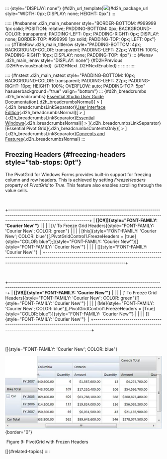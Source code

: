 ::: {style="DISPLAY: none"}
[](ms-xhelp:///?Id=d2h_url_template){#d2h_url_template}![](!package_url!){#d2h_package_url style="WIDTH: 0px; DISPLAY: none; HEIGHT: 0px"}
:::

::::: {#nsbanner .d2h_main_nsbanner style="BORDER-BOTTOM: #999999 1px solid; POSITION: relative; PADDING-BOTTOM: 0px; BACKGROUND-COLOR: transparent; PADDING-LEFT: 0px; PADDING-RIGHT: 0px; DISPLAY: none; BORDER-TOP: #999999 1px solid; PADDING-TOP: 0px; LEFT: 0px"}
:::: {#TitleRow .d2h_main_titlerow style="PADDING-BOTTOM: 4px; BACKGROUND-COLOR: transparent; PADDING-LEFT: 22px; WIDTH: 100%; PADDING-RIGHT: 10px; DISPLAY: none; PADDING-TOP: 4px"}
::: {#ienav .d2h_main_ienav style="DISPLAY: none"}
[](ms-xhelp:///?Id=fe252a52-66a8-41b6-8b37-ef28c8bd60f8){#D2HPrevious .D2HPreviousEnabled}  [](ms-xhelp:///?Id=250954be-1bce-4d28-9102-de4e549709e6){#D2HNext .D2HNextEnabled}
:::
::::
:::::

:::: {#nstext .d2h_main_nstext style="PADDING-BOTTOM: 10px; BACKGROUND-COLOR: transparent; PADDING-LEFT: 22px; PADDING-RIGHT: 10px; HEIGHT: 100%; OVERFLOW: auto; PADDING-TOP: 5px" hasuserbackground="true" valign="bottom"}
::: {#d2h_breadcrumbs .d2h_breadcrumbs}
[Essential Studio User Guide Documentation](ms-xhelp:///?Id=12457748-09e3-4d74-a240-8e049cedf030){.d2h_breadcrumbsNormal}[ \> ]{.d2h_breadcrumbsLinkSeparator}[User Interface Edition](ms-xhelp:///?Id=c29296b7-531c-413b-a0ec-488ca1f7f669){.d2h_breadcrumbsNormal}[ \> ]{.d2h_breadcrumbsLinkSeparator}[Essential Windows](ms-xhelp:///?Id=e60759d8-47a4-4570-9d7a-16a68d63f2ea){.d2h_breadcrumbsNormal}[ \> ]{.d2h_breadcrumbsLinkSeparator}[Essential Pivot Grid]{.d2h_breadcrumbsContentsOnly}[ \> ]{.d2h_breadcrumbsLinkSeparator}[Concepts and Features](ms-xhelp:///?Id=4ac202a5-4d9d-4bd8-8592-31692c415d53){.d2h_breadcrumbsNormal}
:::

## Freezing Headers {#freezing-headers style="tab-stops: 0pt"}

The PivotGrid for Windows Forms provides built-in support for freezing column and row headers. This is achieved by setting *FreezeHeaders* property of *PivotGrid* to *True*. This feature also enables scrolling through the value cells.

 

+----------------------------------------------------------------------------------------------------------------------------------------------------------------------------------------------------+
| **[\[C#\]]{style="FONT-FAMILY: 'Courier New'"}**                                                                                                                                                   |
|                                                                                                                                                                                                    |
| [// To Freeze Grid Headers]{style="FONT-FAMILY: 'Courier New'; COLOR: green"}                                                                                                                      |
|                                                                                                                                                                                                    |
| [this]{style="FONT-FAMILY: 'Courier New'; COLOR: blue"}[.PivotGridControl1.FreezeHeaders = [true]{style="COLOR: blue"};]{style="FONT-FAMILY: 'Courier New'"}[]{style="FONT-FAMILY: 'Courier New'"} |
|                                                                                                                                                                                                    |
| []{style="FONT-FAMILY: 'Courier New'"}                                                                                                                                                             |
+----------------------------------------------------------------------------------------------------------------------------------------------------------------------------------------------------+

 

+-----------------------------------------------------------------------------------------------------------------------------------------------------------+
| **[\[VB\]]{style="FONT-FAMILY: 'Courier New'"}**                                                                                                          |
|                                                                                                                                                           |
| [\' To Freeze Grid Headers]{style="FONT-FAMILY: 'Courier New'; COLOR: green"}[]{style="FONT-FAMILY: 'Courier New'"}                                       |
|                                                                                                                                                           |
| [Me]{style="FONT-FAMILY: 'Courier New'; COLOR: blue"}[.PivotGridControl1.FreezeHeaders = [True]{style="COLOR: blue"}]{style="FONT-FAMILY: 'Courier New'"} |
|                                                                                                                                                           |
| []{style="FONT-FAMILY: 'Courier New'"}                                                                                                                    |
+-----------------------------------------------------------------------------------------------------------------------------------------------------------+

 

[]{style="FONT-FAMILY: 'Courier New'; COLOR: blue"} 

![](ImagesExt/image109_11.jpg){border="0"}

 Figure 9: PivotGrid with Frozen Headers

[]{#related-topics}
::::
